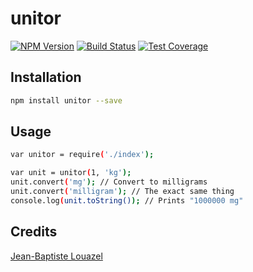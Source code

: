 # unitor



[![NPM Version][npm-image]][npm-url]
[![Build Status][travis-image]][travis-url]
[![Test Coverage][coveralls-image]][coveralls-url]

## Installation

```sh
npm install unitor --save
```

## Usage

```sh
var unitor = require('./index');

var unit = unitor(1, 'kg');
unit.convert('mg'); // Convert to milligrams
unit.convert('milligram'); // The exact same thing
console.log(unit.toString()); // Prints "1000000 mg"
```

## Credits
[Jean-Baptiste Louazel](https://github.com/jlouazel/)

[npm-image]: https://img.shields.io/badge/unitor-v0.1.0-blue.svg
[npm-url]: https://npmjs.org/package/unitor

[travis-image]: https://secure.travis-ci.org/jlouazel/unitor.png
[travis-url]: http://travis-ci.org/jlouazel/unitor

[coveralls-image]: https://img.shields.io/coveralls/jlouazel/unitor.svg
[coveralls-url]: https://coveralls.io/r/jlouazel/unitor
